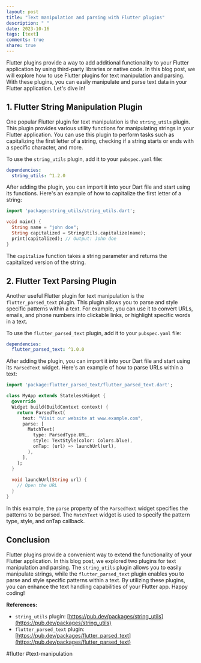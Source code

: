```yaml
---
layout: post
title: "Text manipulation and parsing with Flutter plugins"
description: " "
date: 2023-10-16
tags: [text]
comments: true
share: true
---
```


Flutter plugins provide a way to add additional functionality to your Flutter application by using third-party libraries or native code. In this blog post, we will explore how to use Flutter plugins for text manipulation and parsing. With these plugins, you can easily manipulate and parse text data in your Flutter application. Let's dive in!

## 1. Flutter String Manipulation Plugin

One popular Flutter plugin for text manipulation is the `string_utils` plugin. This plugin provides various utility functions for manipulating strings in your Flutter application. You can use this plugin to perform tasks such as capitalizing the first letter of a string, checking if a string starts or ends with a specific character, and more.

To use the `string_utils` plugin, add it to your `pubspec.yaml` file:

```yaml
dependencies:
  string_utils: ^1.2.0
```

After adding the plugin, you can import it into your Dart file and start using its functions. Here's an example of how to capitalize the first letter of a string:

```dart
import 'package:string_utils/string_utils.dart';

void main() {
  String name = "john doe";
  String capitalized = StringUtils.capitalize(name);
  print(capitalized); // Output: John doe
}
```

The `capitalize` function takes a string parameter and returns the capitalized version of the string.

## 2. Flutter Text Parsing Plugin

Another useful Flutter plugin for text manipulation is the `flutter_parsed_text` plugin. This plugin allows you to parse and style specific patterns within a text. For example, you can use it to convert URLs, emails, and phone numbers into clickable links, or highlight specific words in a text.

To use the `flutter_parsed_text` plugin, add it to your `pubspec.yaml` file:

```yaml
dependencies:
  flutter_parsed_text: ^1.0.0
```

After adding the plugin, you can import it into your Dart file and start using its `ParsedText` widget. Here's an example of how to parse URLs within a text:

```dart
import 'package:flutter_parsed_text/flutter_parsed_text.dart';

class MyApp extends StatelessWidget {
  @override
  Widget build(BuildContext context) {
    return ParsedText(
      text: "Visit our website at www.example.com",
      parse: [
        MatchText(
          type: ParsedType.URL,
          style: TextStyle(color: Colors.blue),
          onTap: (url) => launchUrl(url),
        ),
      ],
    );
  }
  
  void launchUrl(String url) {
    // Open the URL
  }
}
```

In this example, the `parse` property of the `ParsedText` widget specifies the patterns to be parsed. The `MatchText` widget is used to specify the pattern type, style, and onTap callback.

## Conclusion

Flutter plugins provide a convenient way to extend the functionality of your Flutter application. In this blog post, we explored two plugins for text manipulation and parsing. The `string_utils` plugin allows you to easily manipulate strings, while the `flutter_parsed_text` plugin enables you to parse and style specific patterns within a text. By utilizing these plugins, you can enhance the text handling capabilities of your Flutter app. Happy coding!

**References:**
- `string_utils` plugin: [https://pub.dev/packages/string_utils](https://pub.dev/packages/string_utils)
- `flutter_parsed_text` plugin: [https://pub.dev/packages/flutter_parsed_text](https://pub.dev/packages/flutter_parsed_text)

#flutter #text-manipulation